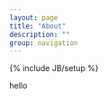 ```yaml
---
layout: page
title: "About"
description: ""
group: navigation
---
```

{% include JB/setup %}

hello
